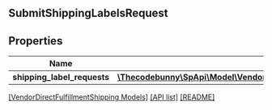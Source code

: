## SubmitShippingLabelsRequest

## Properties

Name | Type | Description | Notes
------------ | ------------- | ------------- | -------------
**shipping_label_requests** | [**\Thecodebunny\SpApi\Model\VendorDirectFulfillmentShipping\ShippingLabelRequest[]**](ShippingLabelRequest.md) |  | [optional]

[[VendorDirectFulfillmentShipping Models]](../) [[API list]](../../Api) [[README]](../../../README.md)
